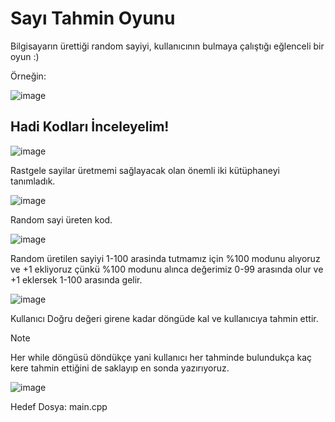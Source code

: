 # Sayı Tahmin Oyunu

Bilgisayarın ürettiği random sayiyi, kullanıcının bulmaya çalıştığı eğlenceli bir oyun :)

Örneğin:

![image](https://github.com/isleyen/numberGuessingGame/assets/136992260/3cf60b83-fb84-43cc-8261-aa193064fed0)

## Hadi Kodları İnceleyelim!

![image](https://github.com/isleyen/numberGuessingGame/assets/136992260/a3fe8bbd-e0a1-47cf-a927-c11b3f62d0fa)

Rastgele sayilar üretmemi sağlayacak olan önemli iki kütüphaneyi tanımladık.

![image](https://github.com/isleyen/numberGuessingGame/assets/136992260/ae12059a-728c-47c9-983a-3795353ee1a9)

Random sayi üreten kod.

![image](https://github.com/isleyen/numberGuessingGame/assets/136992260/bb829dba-6f71-4c8b-a6f0-4a2cd4562354)

Random üretilen sayiyi 1-100 arasinda tutmamız için %100 modunu alıyoruz ve +1 ekliyoruz çünkü %100 modunu alınca değerimiz 0-99 arasında olur ve +1 eklersek 1-100 arasında gelir.

![image](https://github.com/isleyen/numberGuessingGame/assets/136992260/52973edc-7e80-40c1-8495-27298aadc784)

Kullanıcı Doğru değeri girene kadar döngüde kal ve kullanıcıya tahmin ettir.

> [!NOTE]
> Her while döngüsü döndükçe yani kullanıcı her tahminde bulundukça kaç kere tahmin ettiğini de saklayıp en sonda yazırıyoruz.

![image](https://github.com/isleyen/numberGuessingGame/assets/136992260/334219d4-bbec-4285-b1ab-0dee35288226)

Hedef Dosya: main.cpp
